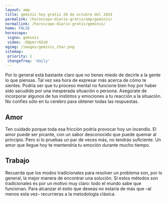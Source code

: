 ```yaml
---
layout: amp
title: geminis hoy gratis 28 de octubre del 2024 
permalink: /horoscopo-diario-gratis/amp/geminis/
normallink: /horoscopo-diario-gratis/geminis/
home: FALSE
horoscopo:
 signo: geminis
 video: -DQpmrrAIeU
ogimg: /images/geminis_char.png
sitemap:
 priority: 1
 changefreq: 'daily'
---
```



Por lo general está bastante claro que no tienes miedo de decirle a la gente lo que piensas. Tal vez sea hora de expresar más acerca de cómo te sientes. Podría ser que tu proceso mental no funcione bien hoy por haber sido sacudido por una inesperada situación o persona. Asegúrate de incorporar algunos de tus instintos y emociones a tu reacción a la situación. No confíes sólo en tu cerebro para obtener todas las respuestas.

## Amor

Ten cuidado porque toda esa fricción podría provocar hoy un incendio. El amor puede ser picante, con un sabor desconocido que puede quemar al principio. Pero si lo pruebas un par de veces más, no tendrás suficiente. Un amor que llegue hoy te mantendría tu emoción durante mucho tiempo.

## Trabajo

Recuerda que los modos tradicionales para resolver un problema son, por lo general, la mejor manera de encontrar una solución. Si estos métodos son tradicionales es por un motivo muy claro: todo el mundo sabe que funcionan. Para alcanzar el éxito que deseas no estaría de más que –al menos esta vez– recurrieras a la metodología clásica.
